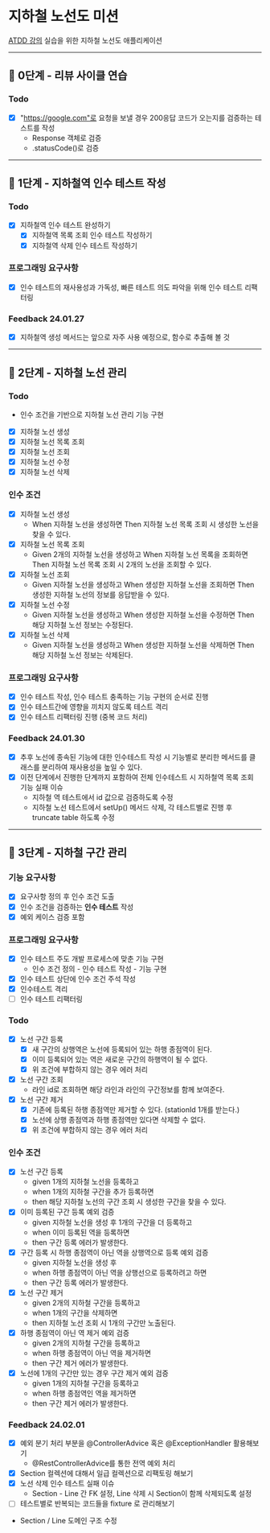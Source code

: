 # 지하철 노선도 미션

[ATDD 강의](https://edu.nextstep.camp/c/R89PYi5H) 실습을 위한 지하철 노선도 애플리케이션

---

## 🚀 0단계 - 리뷰 사이클 연습

### Todo

- [x] "https://google.com"로 요청을 보낼 경우 200응답 코드가 오는지를 검증하는 테스트를 작성
    - Response 객체로 검증
    - .statusCode()로 검증

---

## 🚀 1단계 - 지하철역 인수 테스트 작성

### Todo

- [x] 지하철역 인수 테스트 완성하기
    - [x] 지하철역 목록 조회 인수 테스트 작성하기
    - [x] 지하철역 삭제 인수 테스트 작성하기

### 프로그래밍 요구사항

- [x] 인수 테스트의 재사용성과 가독성, 빠른 테스트 의도 파악을 위해 인수 테스트 리팩터링

### Feedback 24.01.27

- [x] 지하철역 생성 메서드는 앞으로 자주 사용 예정으로, 함수로 추출해 볼 것

---

## 🚀 2단계 - 지하철 노선 관리

### Todo

- 인수 조건을 기반으로 지하철 노선 관리 기능 구현
- [x] 지하철 노선 생성
- [x] 지하철 노선 목록 조회
- [x] 지하철 노선 조회
- [x] 지하철 노선 수정
- [x] 지하철 노선 삭제

### 인수 조건

- [x] 지하철 노선 생성
    - When 지하철 노선을 생성하면 Then 지하철 노선 목록 조회 시 생성한 노선을 찾을 수 있다.
- [x] 지하철 노선 목록 조회
    - Given 2개의 지하철 노선을 생성하고 When 지하철 노선 목록을 조회하면 Then 지하철 노선 목록 조회 시 2개의 노선을 조회할 수 있다.
- [x] 지하철 노선 조회
    - Given 지하철 노선을 생성하고 When 생성한 지하철 노선을 조회하면 Then 생성한 지하철 노선의 정보를 응답받을 수 있다.
- [x] 지하철 노선 수정
    - Given 지하철 노선을 생성하고 When 생성한 지하철 노선을 수정하면 Then 해당 지하철 노선 정보는 수정된다.
- [x] 지하철 노선 삭제
    - Given 지하철 노선을 생성하고 When 생성한 지하철 노선을 삭제하면 Then 해당 지하철 노선 정보는 삭제된다.

### 프로그래밍 요구사항

- [x] 인수 테스트 작성, 인수 테스트 충족하는 기능 구현의 순서로 진행
- [x] 인수 테스트간에 영향을 끼치지 않도록 테스트 격리
- [x] 인수 테스트 리팩터링 진행 (중복 코드 처리)

### Feedback 24.01.30

- [x] 추후 노선에 종속된 기능에 대한 인수테스트 작성 시 기능별로 분리한 메서드를 클래스를 분리하여 재사용성을 높일 수 있다.
- [x] 이전 단계에서 진행한 단계까지 포함하여 전체 인수테스트 시 지하철역 목록 조회 기능 실패 이슈
    - 지하철 역 테스트에서 id 값으로 검증하도록 수정
    - 지하철 노선 테스트에서 setUp() 메서드 삭제, 각 테스트별로 진행 후 truncate table 하도록 수정

---

## 🚀 3단계 - 지하철 구간 관리

### 기능 요구사항

- [x] 요구사항 정의 후 인수 조건 도출
- [x] 인수 조건을 검증하는 __인수 테스트__ 작성
- [x] 예외 케이스 검증 포함

### 프로그래밍 요구사항

- [x] 인수 테스트 주도 개발 프로세스에 맞춘 기능 구현
    - 인수 조건 정의 - 인수 테스트 작성 - 기능 구현
- [x] 인수 테스트 상단에 인수 조건 주석 작성
- [x] 인수테스트 격리
- [ ] 인수 테스트 리팩터링

### Todo

- [x] 노선 구간 등록
  - [x] 새 구간의 상행역은 노선에 등록되어 있는 하행 종점역이 된다.
  - [x] 이미 등록되어 있는 역은 새로운 구간의 하행역이 될 수 없다.
  - [x] 위 조건에 부합하지 않는 경우 에러 처리
- [x] 노선 구간 조회
  - 라인 id로 조회하면 해당 라인과 라인의 구간정보를 함께 보여준다.
- [x] 노선 구간 제거
  - [x] 기존에 등록된 하행 종점역만 제거할 수 있다. (stationId 1개를 받는다.)
  - [x] 노선에 상행 종점역과 하행 종점역만 있다면 삭제할 수 없다.
  - [x] 위 조건에 부합하지 않는 경우 에러 처리

### 인수 조건
- [x] 노선 구간 등록
  - given 1개의 지하철 노선을 등록하고
  - when 1개의 지하철 구간을 추가 등록하면
  - then 해당 지하철 노선의 구간 조회 시 생성한 구간을 찾을 수 있다.
- [x] 이미 등록된 구간 등록 예외 검증
  - given 지하철 노선을 생성 후 1개의 구간을 더 등록하고
  - when 이미 등록된 역을 등록하면
  - then 구간 등록 에러가 발생한다.
- [x] 구간 등록 시 하행 종점역이 아닌 역을 상행역으로 등록 예외 검증
  - given 지하철 노선을 생성 후
  - when 하행 종점역이 아닌 역을 상행선으로 등록하려고 하면
  - then 구간 등록 에러가 발생한다.
- [x] 노선 구간 제거
  - given 2개의 지하철 구간을 등록하고
  - when 1개의 구간을 삭제하면
  - then 지하철 노선 조회 시 1개의 구간만 노출된다.
- [x] 하행 종점역이 아닌 역 제거 예외 검증
  - given 2개의 지하철 구간을 등록하고
  - when 하행 종점역이 아닌 역을 제거하면
  - then 구간 제거 에러가 발생한다.
- [x] 노선에 1개의 구간만 있는 경우 구간 제거 예외 검증
  - given 1개의 지하철 구간을 등록하고
  - when 하행 종점역인 역을 제거하면
  - then 구간 제거 에러가 발생한다.

### Feedback 24.02.01
- [x] 예외 분기 처리 부분을 @ControllerAdvice 혹은 @ExceptionHandler 활용해보기
  - @RestControllerAdvice를 통한 전역 예외 처리
- [x] Section 컬렉션에 대해서 일급 컬렉션으로 리팩토링 해보기
- [x] 노선 삭제 인수 테스트 실패 이슈
  - Section - Line 간 FK 설정, Line 삭제 시 Section이 함께 삭제되도록 설정
- [ ] 테스트별로 반복되는 코드들을 fixture 로 관리해보기
- Section / Line 도메인 구조 수정
